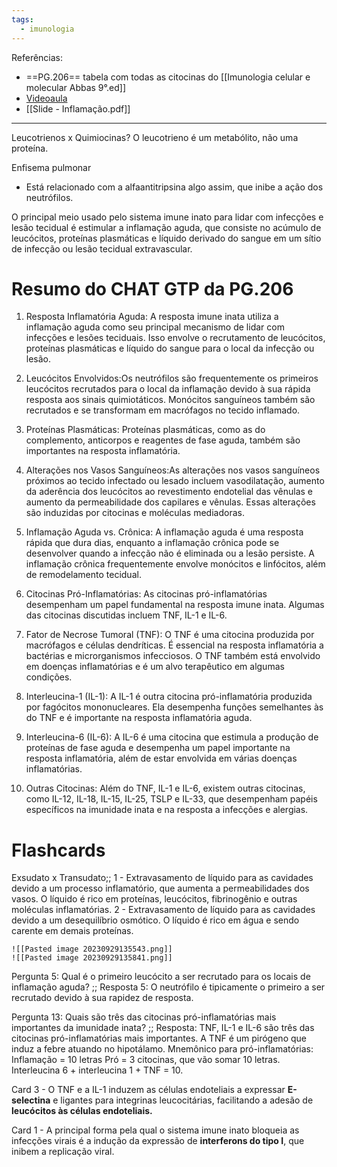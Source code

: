```yaml
---
tags:
  - imunologia
---
```

Referências: 
*  ==PG.206== tabela com todas as citocinas do [[Imunologia celular e molecular Abbas 9°.ed]]
* [Videoaula](https://youtu.be/EQqHJAnu71s?si=uW2jR29XhaZmqANh)
* [[Slide - Inflamação.pdf]]
---
Leucotrienos x Quimiocinas? 
O leucotrieno é um metabólito, não uma proteína. 

Enfisema pulmonar
* Está relacionado com a alfaantitripsina algo assim, que inibe a ação dos neutrófilos. 


O principal meio usado pelo sistema imune inato para lidar com infecções e lesão tecidual é estimular a inflamação aguda, que consiste no acúmulo de leucócitos, proteínas plasmáticas e líquido derivado do sangue em um sítio de infecção ou lesão tecidual extravascular.

# Resumo do CHAT GTP da PG.206
1. Resposta Inflamatória Aguda: A resposta imune inata utiliza a inflamação aguda como seu principal mecanismo de lidar com infecções e lesões teciduais. Isso envolve o recrutamento de leucócitos, proteínas plasmáticas e líquido do sangue para o local da infecção ou lesão.

2. Leucócitos Envolvidos:Os neutrófilos são frequentemente os primeiros leucócitos recrutados para o local da inflamação devido à sua rápida resposta aos sinais quimiotáticos. Monócitos sanguíneos também são recrutados e se transformam em macrófagos no tecido inflamado.

3. Proteínas Plasmáticas: Proteínas plasmáticas, como as do complemento, anticorpos e reagentes de fase aguda, também são importantes na resposta inflamatória.

4. Alterações nos Vasos Sanguíneos:As alterações nos vasos sanguíneos próximos ao tecido infectado ou lesado incluem vasodilatação, aumento da aderência dos leucócitos ao revestimento endotelial das vênulas e aumento da permeabilidade dos capilares e vênulas. Essas alterações são induzidas por citocinas e moléculas mediadoras.

5. Inflamação Aguda vs. Crônica: A inflamação aguda é uma resposta rápida que dura dias, enquanto a inflamação crônica pode se desenvolver quando a infecção não é eliminada ou a lesão persiste. A inflamação crônica frequentemente envolve monócitos e linfócitos, além de remodelamento tecidual.

6. Citocinas Pró-Inflamatórias: As citocinas pró-inflamatórias desempenham um papel fundamental na resposta imune inata. Algumas das citocinas discutidas incluem TNF, IL-1 e IL-6.

7. Fator de Necrose Tumoral (TNF): O TNF é uma citocina produzida por macrófagos e células dendríticas. É essencial na resposta inflamatória a bactérias e microrganismos infecciosos. O TNF também está envolvido em doenças inflamatórias e é um alvo terapêutico em algumas condições.

8. Interleucina-1 (IL-1): A IL-1 é outra citocina pró-inflamatória produzida por fagócitos mononucleares. Ela desempenha funções semelhantes às do TNF e é importante na resposta inflamatória aguda.

9. Interleucina-6 (IL-6): A IL-6 é uma citocina que estimula a produção de proteínas de fase aguda e desempenha um papel importante na resposta inflamatória, além de estar envolvida em várias doenças inflamatórias.

10. Outras Citocinas: Além do TNF, IL-1 e IL-6, existem outras citocinas, como IL-12, IL-18, IL-15, IL-25, TSLP e IL-33, que desempenham papéis específicos na imunidade inata e na resposta a infecções e alergias.

# Flashcards
Exsudato x Transudato;; 1 - Extravasamento de líquido para as cavidades devido a um processo inflamatório, que aumenta a permeabilidades dos vasos. O líquido é rico em proteínas, leucócitos, fibrinogênio e outras moléculas inflamatórias. 2 - Extravasamento de líquido para as cavidades devido a um desequilíbrio osmótico. O líquido é rico em água e sendo carente em demais proteínas. 
<!--SR:!2023-11-09,10,198-->
	![[Pasted image 20230929135543.png]]   
	![[Pasted image 20230929135841.png]]

Pergunta 5: Qual é o primeiro leucócito a ser recrutado para os locais de inflamação aguda? ;; Resposta 5: O neutrófilo é tipicamente o primeiro a ser recrutado devido à sua rapidez de resposta.
<!--SR:!2023-11-12,34,290-->

Pergunta 13: Quais são três das citocinas pró-inflamatórias mais importantes da imunidade inata? ;; Resposta: TNF, IL-1 e IL-6 são três das citocinas pró-inflamatórias mais importantes. A TNF é um pirógeno que induz a febre atuando no hipotálamo. Mnemônico para pró-inflamatórias: Inflamação = 10 letras Pró = 3 citocinas, que vão somar 10 letras. Interleucina 6 + interleucina 1 + TNF = 10. 
<!--SR:!2023-11-06,7,218-->

Card 3 - O TNF e a IL-1 induzem as células endoteliais a expressar **E-selectina** e ligantes para integrinas leucocitárias, facilitando a adesão de **leucócitos às células endoteliais.**
<!--SR:!2023-11-05,6,230!2023-12-20,51,270-->

Card 1 - A principal forma pela qual o sistema imune inato bloqueia as infecções virais é a indução da expressão de **interferons do tipo I**, que inibem a replicação viral.
<!--SR:!2023-12-12,51,278-->









[^1]: 
[^2]: 